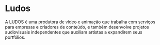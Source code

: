# Ludos
<p>A LUDOS é uma produtora de vídeo e animação que trabalha com serviços para empresas e criadores de conteúdo, e também desenvolve projetos audiovisuais independentes que auxiliam artistas a expandirem seus portfólios.</p>
